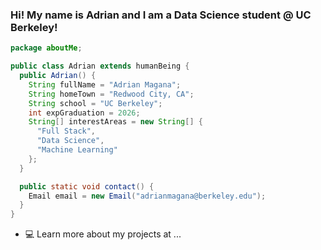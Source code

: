 ### Hi! My name is Adrian and I am a Data Science student @ UC Berkeley!

```java
package aboutMe;

public class Adrian extends humanBeing {
  public Adrian() {
    String fullName = "Adrian Magana";
    String homeTown = "Redwood City, CA";
    String school = "UC Berkeley";
    int expGraduation = 2026;
    String[] interestAreas = new String[] {
      "Full Stack",
      "Data Science",
      "Machine Learning"
    };
  }

  public static void contact() {
    Email email = new Email("adrianmagana@berkeley.edu");
  }
}
```
- 💻 Learn more about my projects at ...
